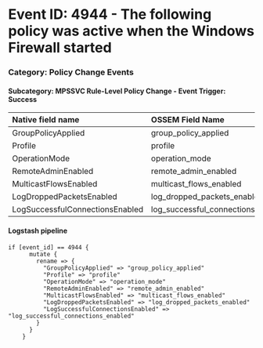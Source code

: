 # Event ID: 4944 - The following policy was active when the Windows Firewall started
### Category: Policy Change Events
#### Subcategory: MPSSVC Rule-Level Policy Change - Event Trigger: Success

|Native field name                |OSSEM Field Name                    |
|:--------------------------------|:-----------------------------------|
| GroupPolicyApplied              | group_policy_applied               |
| Profile                         | profile                            |
| OperationMode                   | operation_mode                     |
| RemoteAdminEnabled              | remote_admin_enabled               |
| MulticastFlowsEnabled           | multicast_flows_enabled            |
| LogDroppedPacketsEnabled        | log_dropped_packets_enabled        |
| LogSuccessfulConnectionsEnabled | log_successful_connections_enabled |


#### Logstash pipeline

```
if [event_id] == 4944 {
      mutate {
        rename => {
          "GroupPolicyApplied" => "group_policy_applied"
          "Profile" => "profile"
          "OperationMode" => "operation_mode"
          "RemoteAdminEnabled" => "remote_admin_enabled"
          "MulticastFlowsEnabled" => "multicast_flows_enabled"
          "LogDroppedPacketsEnabled" => "log_dropped_packets_enabled"
          "LogSuccessfulConnectionsEnabled" => "log_successful_connections_enabled"
        }
      }
    }
```
